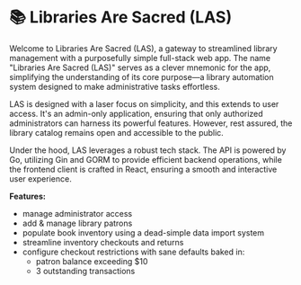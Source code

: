 # 📚 Libraries Are Sacred (LAS)

Welcome to Libraries Are Sacred (LAS), a gateway to streamlined library management
with a purposefully simple full-stack web app. The name "Libraries Are Sacred
(LAS)" serves as a clever mnemonic for the app, simplifying the understanding of
its core purpose—a library automation system designed to make administrative
tasks effortless.

LAS is designed with a laser focus on simplicity, and this extends to user access.
It's an admin-only application, ensuring that only authorized administrators can
harness its powerful features. However, rest assured, the library catalog remains
open and accessible to the public.

Under the hood, LAS leverages a robust tech stack. The API is powered by Go,
utilizing Gin and GORM to provide efficient backend operations, while the frontend
client is crafted in React, ensuring a smooth and interactive user experience.

**Features:**

- manage administrator access
- add & manage library patrons
- populate book inventory using a dead-simple data import system
- streamline inventory checkouts and returns
- configure checkout restrictions with sane defaults baked in:
  - patron balance exceeding $10
  - 3 outstanding transactions
